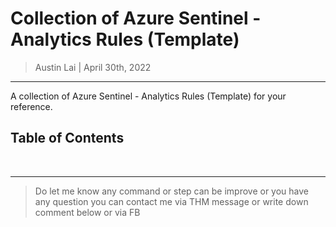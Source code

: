 # Collection of Azure Sentinel - Analytics Rules (Template)

> Austin Lai | April 30th, 2022

---

<!-- Description -->

A collection of Azure Sentinel - Analytics Rules (Template) for your reference.

<!-- /Description -->

## Table of Contents





<br />

---

> Do let me know any command or step can be improve or you have any question you can contact me via THM message or write down comment below or via FB
